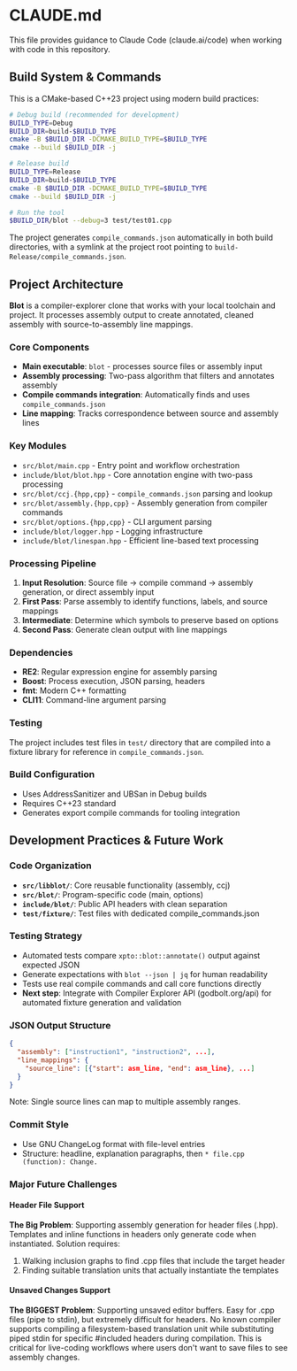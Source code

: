 # CLAUDE.md

This file provides guidance to Claude Code (claude.ai/code) when working with code in this repository.

## Build System & Commands

This is a CMake-based C++23 project using modern build practices:

```bash
# Debug build (recommended for development)
BUILD_TYPE=Debug
BUILD_DIR=build-$BUILD_TYPE
cmake -B $BUILD_DIR -DCMAKE_BUILD_TYPE=$BUILD_TYPE
cmake --build $BUILD_DIR -j

# Release build
BUILD_TYPE=Release
BUILD_DIR=build-$BUILD_TYPE
cmake -B $BUILD_DIR -DCMAKE_BUILD_TYPE=$BUILD_TYPE
cmake --build $BUILD_DIR -j

# Run the tool
$BUILD_DIR/blot --debug=3 test/test01.cpp
```

The project generates `compile_commands.json` automatically in both build directories, with a symlink at the project root pointing to `build-Release/compile_commands.json`.

## Project Architecture

**Blot** is a compiler-explorer clone that works with your local toolchain and project. It processes assembly output to create annotated, cleaned assembly with source-to-assembly line mappings.

### Core Components

- **Main executable**: `blot` - processes source files or assembly input
- **Assembly processing**: Two-pass algorithm that filters and annotates assembly
- **Compile commands integration**: Automatically finds and uses `compile_commands.json`
- **Line mapping**: Tracks correspondence between source and assembly lines

### Key Modules

- `src/blot/main.cpp` - Entry point and workflow orchestration
- `include/blot/blot.hpp` - Core annotation engine with two-pass processing
- `src/blot/ccj.{hpp,cpp}` - `compile_commands.json` parsing and lookup
- `src/blot/assembly.{hpp,cpp}` - Assembly generation from compiler commands
- `src/blot/options.{hpp,cpp}` - CLI argument parsing
- `include/blot/logger.hpp` - Logging infrastructure
- `include/blot/linespan.hpp` - Efficient line-based text processing

### Processing Pipeline

1. **Input Resolution**: Source file → compile command → assembly generation, or direct assembly input
2. **First Pass**: Parse assembly to identify functions, labels, and source mappings
3. **Intermediate**: Determine which symbols to preserve based on options
4. **Second Pass**: Generate clean output with line mappings

### Dependencies

- **RE2**: Regular expression engine for assembly parsing
- **Boost**: Process execution, JSON parsing, headers
- **fmt**: Modern C++ formatting
- **CLI11**: Command-line argument parsing

### Testing

The project includes test files in `test/` directory that are compiled into a fixture library for reference in `compile_commands.json`.

### Build Configuration

- Uses AddressSanitizer and UBSan in Debug builds
- Requires C++23 standard
- Generates export compile commands for tooling integration

## Development Practices & Future Work

### Code Organization
- **`src/libblot/`**: Core reusable functionality (assembly, ccj)
- **`src/blot/`**: Program-specific code (main, options)
- **`include/blot/`**: Public API headers with clean separation
- **`test/fixture/`**: Test files with dedicated compile_commands.json

### Testing Strategy
- Automated tests compare `xpto::blot::annotate()` output against expected JSON
- Generate expectations with `blot --json | jq` for human readability
- Tests use real compile commands and call core functions directly
- **Next step**: Integrate with Compiler Explorer API (godbolt.org/api) for automated fixture generation and validation

### JSON Output Structure
```json
{
  "assembly": ["instruction1", "instruction2", ...],
  "line_mappings": {
    "source_line": [{"start": asm_line, "end": asm_line}, ...]
  }
}
```
Note: Single source lines can map to multiple assembly ranges.

### Commit Style
- Use GNU ChangeLog format with file-level entries
- Structure: headline, explanation paragraphs, then `* file.cpp (function): Change.`

### Major Future Challenges

#### Header File Support
**The Big Problem**: Supporting assembly generation for header files (.hpp). Templates and inline functions in headers only generate code when instantiated. Solution requires:
1. Walking inclusion graphs to find .cpp files that include the target header
2. Finding suitable translation units that actually instantiate the templates

#### Unsaved Changes Support  
**The BIGGEST Problem**: Supporting unsaved editor buffers. Easy for .cpp files (pipe to stdin), but extremely difficult for headers. No known compiler supports compiling a filesystem-based translation unit while substituting piped stdin for specific #included headers during compilation. This is critical for live-coding workflows where users don't want to save files to see assembly changes.